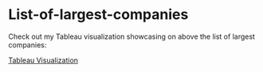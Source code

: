 # List-of-largest-companies
Check out my Tableau visualization showcasing on above the list of largest companies:

[Tableau Visualization](https://public.tableau.com/app/profile/kamal.mohamud8641/viz/Listoflargestcompanies/Dashboard1#3)
